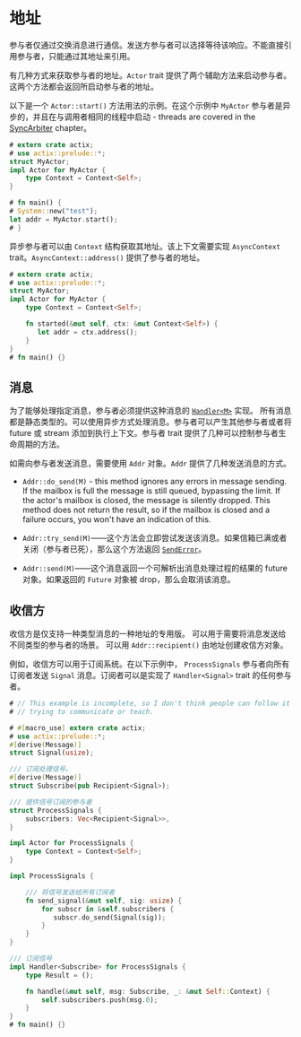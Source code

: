 # 地址

参与者仅通过交换消息进行通信。发送方参与者可以选择<!--
-->等待该响应。不能直接引用参与者，只能通过其地址来引用。

有几种方式来获取参与者的地址。`Actor` trait 提供了<!--
-->两个辅助方法来启动参与者。这两个方法都会返回所启动参与者的地址。

以下是一个 `Actor::start()` 方法用法的示例。在这个示例中 `MyActor` 参与者是<!--
-->异步的，并且在与调用者相同的线程中启动 - threads are covered in
the [SyncArbiter](./sec-6-sync-arbiter.md) chapter。

```rust
# extern crate actix;
# use actix::prelude::*;
struct MyActor;
impl Actor for MyActor {
    type Context = Context<Self>;
}

# fn main() {
# System::new("test");
let addr = MyActor.start();
# }
```

异步参与者可以由 `Context` 结构获取其地址。该上下文需要实现
`AsyncContext` trait。`AsyncContext::address()` 提供了参与者的地址。

```rust
# extern crate actix;
# use actix::prelude::*;
struct MyActor;
impl Actor for MyActor {
    type Context = Context<Self>;

    fn started(&mut self, ctx: &mut Context<Self>) {
       let addr = ctx.address();
    }
}
# fn main() {}
```

## 消息

为了能够处理指定消息，参与者必须提供<!--
-->这种消息的 [`Handler<M>`](../actix/trait.Handler.html) 实现。
所有消息都是静态类型的。可以使用异步方式处理消息<!--
-->。参与者可以产生其他参与者或者将 future 或
stream 添加到执行上下文。参与者 trait 提供了几种可以<!--
-->控制参与者生命周期的方法。

如需向参与者发送消息，需要使用 `Addr` 对象。`Addr` 提供了几种<!--
-->发送消息的方式。

  * `Addr::do_send(M)` - this method ignores any errors in message sending. If the mailbox
  is full the message is still queued, bypassing the limit. If the actor's mailbox is closed,
  the message is silently dropped. This method does not return the result, so if the
  mailbox is closed and a failure occurs, you won't have an indication of this.

  * `Addr::try_send(M)`——这个方法会立即尝试发送该消息。如果<!--
  -->信箱已满或者关闭（参与者已死），那么这个方法返回
  [`SendError`](../actix/prelude/enum.SendError.html)。

  * `Addr::send(M)`——这个消息返回一个可解析出消息处理过程的<!--
  -->结果的 future 对象。如果返回的 `Future` 对象被 drop，那么<!--
  -->会取消该消息。

## 收信方

收信方是仅支持一种类型消息的一种地址的专用版。
可以用于需要将消息发送给不同类型的参与者的场景。
可以用 `Addr::recipient()` 由地址创建收信方对象。

例如，收信方可以用于订阅系统。在以下示例中，
`ProcessSignals` 参与者向所有订阅者发送 `Signal` 消息。订阅者可以<!--
-->是实现了 `Handler<Signal>` trait 的任何参与者。

```rust
# // This example is incomplete, so I don't think people can follow it and get value from what it's
# // trying to communicate or teach.

# #[macro_use] extern crate actix;
# use actix::prelude::*;
#[derive(Message)]
struct Signal(usize);

/// 订阅处理信号。
#[derive(Message)]
struct Subscribe(pub Recipient<Signal>);

/// 提供信号订阅的参与者
struct ProcessSignals {
    subscribers: Vec<Recipient<Signal>>,
}

impl Actor for ProcessSignals {
    type Context = Context<Self>;
}

impl ProcessSignals {

    /// 将信号发送给所有订阅者
    fn send_signal(&mut self, sig: usize) {
        for subscr in &self.subscribers {
           subscr.do_send(Signal(sig));
        }
    }
}

/// 订阅信号
impl Handler<Subscribe> for ProcessSignals {
    type Result = ();

    fn handle(&mut self, msg: Subscribe, _: &mut Self::Context) {
        self.subscribers.push(msg.0);
    }
}
# fn main() {}
```
